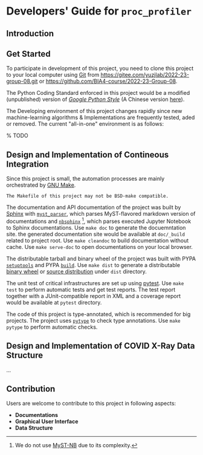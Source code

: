 # Developers' Guide for `proc_profiler`

## Introduction

## Get Started

To participate in development of this project, you need to clone this project to your local computer using [Git](https://git-scm.com) from <https://gitee.com/yuzjlab/2022-23-group-08.git> or <https://github.com/BIA4-course/2022-23-Group-08>.

The Python Coding Standard enforced in this project would be a modified (unpublished) version of [_Google Python Style_](https://google.github.io/styleguide/pyguide.html) (A Chinese version [here](https://zh-google-styleguide.readthedocs.io/en/latest/google-python-styleguide)).

The Developing environment of this project changes rapidly since new machine-learning algorithms \& Implementations are frequently tested, aded or removed. The current "all-in-one" environment is as follows:

% TODO

## Design and Implementation of Contineous Integration

Since this project is small, the automation processes are mainly orchestrated by [GNU Make](https://www.gnu.org/software/make).

```{warning}
The Makefile of this project may not be BSD-make compatible.
```

The documentation and API documentation of the project was built by [Sphinx](https://www.sphinx-doc.org/) with [`myst_parser`](https://myst-parser.readthedocs.io/), which parses MyST-flavored markdown version of documentations and [`nbsphinx`](https://nbsphinx.readthedocs.io/) [^MystNB], which parses executed Jupyter Notebook to Sphinx documentations. Use `make doc` to generate the docuemntation site. the generated documentation site would be available at `doc/_build` related to project root. Use `make cleandoc` to build documentation without cache. Use `make serve-doc` to open documentations on your local browser.

[^MystNB]: We do not use [MyST-NB](https://myst-nb.readthedocs.io) due to its complexity.

The distributable tarball and binary wheel of the project was built with PYPA [`setuptools`](https://setuptools.pypa.io) and PYPA [`build`](https://pypa-build.readthedocs.io). Use `make dist` to generate a distributable [binary wheel](https://packaging.python.org/en/latest/glossary/#term-Wheel) or [source distribution](https://packaging.python.org/en/latest/glossary/#term-Source-Distribution-or-sdist) under `dist` directory.

The unit test of critical infrastructures are set up using [pytest](https://pytest.org). Use `make test` to perform automatic tests and get test reports. The test report together with a JUnit-compatible report in XML and a coverage report would be available at `pytest` directory.

The code of this project is type-annotated, which is recommended for big projects. The project uses [`pytype`](https://google.github.io/pytype) to check type annotations. Use `make pytype` to perform automatic checks.

## Design and Implementation of COVID X-Ray Data Structure

...

## Contribution

Users are welcome to contribute to this project in following aspects:

- **Documentations**
- **Graphical User Interface**
- **Data Structure**
